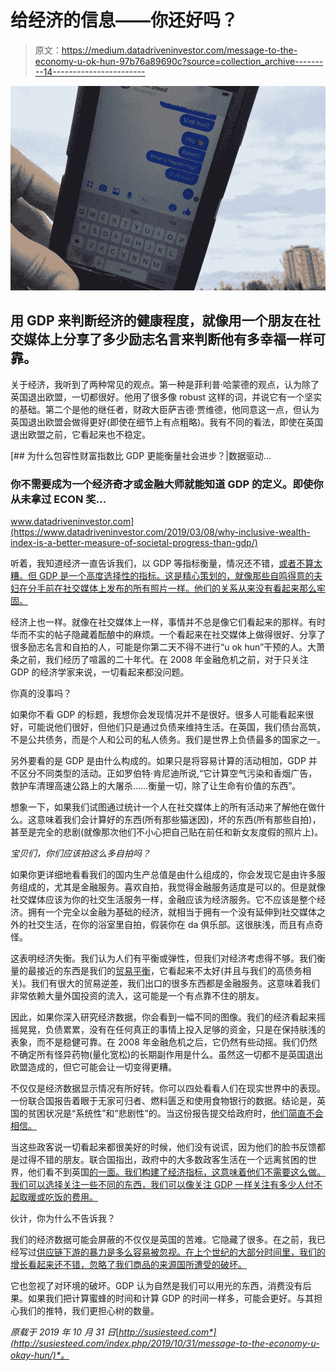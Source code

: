 # 给经济的信息——你还好吗？

> 原文：<https://medium.datadriveninvestor.com/message-to-the-economy-u-ok-hun-97b76a89690c?source=collection_archive---------14----------------------->

![](img/a0c5460eae9427e76239be5070bcd262.png)

## 用 GDP 来判断经济的健康程度，就像用一个朋友在社交媒体上分享了多少励志名言来判断他有多幸福一样可靠。

关于经济，我听到了两种常见的观点。第一种是菲利普·哈蒙德的观点，认为除了英国退出欧盟，一切都很好。他用了很多像 robust 这样的词，并说它有一个坚实的基础。第二个是他的继任者，财政大臣萨吉德·贾维德，他同意这一点，但认为英国退出欧盟会做得更好(即使在细节上有点粗略)。我有不同的看法，即使在英国退出欧盟之前，它看起来也不稳定。

[](https://www.datadriveninvestor.com/2019/03/08/why-inclusive-wealth-index-is-a-better-measure-of-societal-progress-than-gdp/) [## 为什么包容性财富指数比 GDP 更能衡量社会进步？|数据驱动…

### 你不需要成为一个经济奇才或金融大师就能知道 GDP 的定义。即使你从未拿过 ECON 奖…

www.datadriveninvestor.com](https://www.datadriveninvestor.com/2019/03/08/why-inclusive-wealth-index-is-a-better-measure-of-societal-progress-than-gdp/) 

听着，我知道经济一直告诉我们，以 GDP 等指标衡量，情况还不错，[或者不算太糟。但 GDP 是一个高度选择性的指标。这是精心策划的，就像那些自鸣得意的夫妇在分手前在社交媒体上发布的所有照片一样。他们的关系从来没有看起来那么牢固。](https://www.ons.gov.uk/economy/grossdomesticproductgdp/bulletins/gdpmonthlyestimateuk/august2019)

经济上也一样。就像在社交媒体上一样，事情并不总是像它们看起来的那样。有时华而不实的帖子隐藏着酝酿中的麻烦。一个看起来在社交媒体上做得很好、分享了很多励志名言和自拍的人，可能是你第二天不得不进行“u ok hun”干预的人。大萧条之前，我们经历了喧嚣的二十年代。在 2008 年金融危机之前，对于只关注 GDP 的经济学家来说，一切看起来都没问题。

你真的没事吗？

如果你不看 GDP 的标题，我想你会发现情况并不是很好。很多人可能看起来很好，可能说他们很好，但他们只是通过负债来维持生活。在英国，我们债台高筑，不是公共债务，而是个人和公司的私人债务。我们是世界上负债最多的国家之一。

另外要看的是 GDP 是由什么构成的。如果只是将容易计算的活动相加，GDP 并不区分不同类型的活动。正如罗伯特·肯尼迪所说,“它计算空气污染和香烟广告，救护车清理高速公路上的大屠杀……衡量一切，除了让生命有价值的东西”。

想象一下，如果我们试图通过统计一个人在社交媒体上的所有活动来了解他在做什么。这意味着我们会计算好的东西(所有那些猫迷因)，坏的东西(所有那些自拍)，甚至是完全的悲剧(就像那次他们不小心把自己贴在前任和新女友度假的照片上)。

*宝贝们，你们应该拍这么多自拍吗？*

如果你更详细地看看我们的国内生产总值是由什么组成的，你会发现它是由许多服务组成的，尤其是金融服务。喜欢自拍，我觉得金融服务适度是可以的。但是就像社交媒体应该为你的社交生活服务一样，金融应该为经济服务。它不应该是整个经济。拥有一个完全以金融为基础的经济，就相当于拥有一个没有延伸到社交媒体之外的社交生活，在你的浴室里自拍，假装你在 da 俱乐部。这很肤浅，而且有点奇怪。

这表明经济失衡。我们认为人们有平衡或弹性，但我们对经济考虑得不够。我们衡量的最接近的东西是我们的[贸易平衡](https://www.ons.gov.uk/economy/nationalaccounts/balanceofpayments/bulletins/uktrade/august2019)，它看起来不太好(并且与我们的高债务相关)。我们有很大的贸易逆差，我们出口的很多东西都是金融服务。这意味着我们非常依赖大量外国投资的流入，这可能是一个有点靠不住的朋友。

因此，如果你深入研究经济数据，你会看到一幅不同的图像。我们的经济看起来摇摇晃晃，负债累累，没有在任何真正的事情上投入足够的资金，只是在保持肤浅的表象，而不是稳健可靠。在 2008 年金融危机之后，它仍然有些动摇。我们仍然不确定所有怪异药物(量化宽松)的长期副作用是什么。虽然这一切都不是英国退出欧盟造成的，但它可能会让一切变得更糟。

不仅仅是经济数据显示情况有所好转。你可以四处看看人们在现实世界中的表现。一份联合国报告着眼于无家可归者、燃料匮乏和使用食物银行的数据。结论是，英国的贫困状况是“系统性”和“悲剧性”的。当这份报告提交给政府时，[他们简直不会相信。](https://www.theguardian.com/society/2019/may/24/un-poverty-expert-hits-back-over-uk-ministers-denial-of-facts-philip-alston)

当这些政客说一切看起来都很美好的时候，他们没有说谎，因为他们的脸书反馈都是过得不错的朋友。联合国指出，政府中的大多数政客生活在一个远离贫困的世界，他们看不到英国[的一面。我们构建了经济指标，这意味着他们不需要这么做。我们可以选择关注一些不同的东西，我们可以像关注 GDP 一样关注有多少人付不起取暖或吃饭的费用。](https://www.ohchr.org/Documents/Issues/Poverty/EOM_GB_16Nov2018.pdf)

伙计，你为什么不告诉我？

我们的经济数据可能会屏蔽的不仅仅是英国的苦难。它隐藏了很多。在之前，我已经写过[供应链下游的暴力是多么容易被忽视。在上个世纪的大部分时间里，我们的增长看起来还不错，忽略了我们商品的来源国所遭受的破坏。](https://medium.com/@sussteed/why-i-cant-teach-economics-anymore-55c67c90a5fe)

它也忽视了对环境的破坏。GDP 认为自然是我们可以用光的东西，消费没有后果。如果我们把计算蜜蜂的时间和计算 GDP 的时间一样多，可能会更好。与其担心我们的推特，我们更担心树的数量。

*原载于 2019 年 10 月 31 日*[*http://susiesteed.com*](http://susiesteed.com/index.php/2019/10/31/message-to-the-economy-u-okay-hun/)*。*
